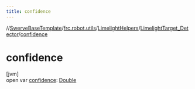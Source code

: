 ```yaml
---
title: confidence
---
```

//[SwerveBaseTemplate](../../../../index.html)/[frc.robot.utils](../../index.html)/[LimelightHelpers](../index.html)/[LimelightTarget_Detector](index.html)/[confidence](confidence.html)



# confidence



[jvm]\
open var [confidence](confidence.html): [Double](https://kotlinlang.org/api/latest/jvm/stdlib/kotlin/-double/index.html)




